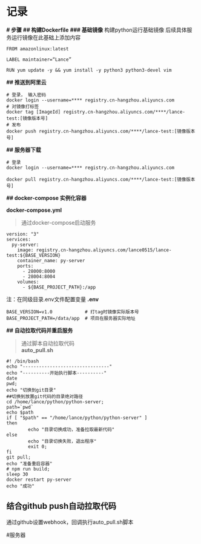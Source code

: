 # 记录
**# 步骤**
**## 构建Dockerfile**
**### 基础镜像**
构建python运行基础镜像
后续具体服务运行镜像在此基础上添加内容
```
FROM amazonlinux:latest

LABEL maintainer=“Lance”

RUN yum update -y && yum install -y python3 python3-devel vim
```
**## 推送到阿里云**
```
# 登录， 输入密码
docker login --username=**** registry.cn-hangzhou.aliyuncs.com
# 对镜像打标签
docker tag [ImageId] registry.cn-hangzhou.aliyuncs.com/****/lance-test:[镜像版本号]
# 发布
docker push registry.cn-hangzhou.aliyuncs.com/****/lance-test:[镜像版本号]
```
**## 服务器下载**
```
# 登录
docker login --username=**** registry.cn-hangzhou.aliyuncs.com

docker pull registry.cn-hangzhou.aliyuncs.com/****/lance-test:[镜像版本号]
```
**## docker-compose 实例化容器**

**docker-compose.yml**
> 通过docker-compose启动服务  
```
version: "3"
services:
  py-server:
    image: registry.cn-hangzhou.aliyuncs.com/lance0515/lance-test:${BASE_VERSION}
    container_name: py-server
    ports:
      - 28000:8000
      - 28004:8004
    volumes:
      - ${BASE_PROJECT_PATH}:/app

```
注：在同级目录.env文件配置变量
**.env**
```
BASE_VERSION=v1.0            # 打tag时镜像实际版本号
BASE_PROJECT_PATH=/data/app  # 项目在服务器实际地址
```
**## 自动拉取代码并重启服务**
> 通过脚本自动拉取代码  
**auto_pull.sh**
```
#! /bin/bash 
echo "--------------------------------"
echo "----------开始执行脚本----------"
date
pwd;
echo "切换到git目录"
##切换到放置git代码的目录绝对路径
cd /home/lance/python/python-server;
path=`pwd`
echo $path
if [ "$path" == "/home/lance/python/python-server" ]
then
        echo "目录切换成功，准备拉取最新代码"
else
        echo "目录切换失败，退出程序"
        exit 0;
fi
git pull;
echo "准备重启容器"
# npm run build;
sleep 30
docker restart py-server
echo "成功"
```
## 结合github push自动拉取代码
通过github设置webhook，回调执行auto_pull.sh脚本

#服务器